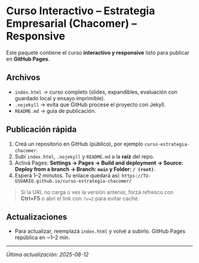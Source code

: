 # Curso Interactivo – Estrategia Empresarial (Chacomer) – Responsive

Este paquete contiene el curso **interactivo y responsive** listo para publicar en **GitHub Pages**.

## Archivos
- `index.html` → curso completo (slides, expandibles, evaluación con guardado local y ensayo imprimible).
- `.nojekyll` → evita que GitHub procese el proyecto con Jekyll.
- `README.md` → guía de publicación.

## Publicación rápida
1. Creá un repositorio en GitHub (público), por ejemplo `curso-estrategia-chacomer`.
2. Subí `index.html`, `.nojekyll` y `README.md` a la **raíz** del repo.
3. Activá Pages: **Settings → Pages → Build and deployment → Source: Deploy from a branch → Branch: `main` y Folder: `/ (root)`**.
4. Esperá 1–2 minutos. Tu enlace quedará así: `https://TU-USUARIO.github.io/curso-estrategia-chacomer/`

> Si la URL no carga o ves la versión anterior, forzá refresco con **Ctrl+F5** o abrí el link con `?v=2` para evitar caché.

## Actualizaciones
- Para actualizar, reemplazá `index.html` y volvé a subirlo. GitHub Pages república en ~1–2 min.

---
_Última actualización: 2025-08-12_
